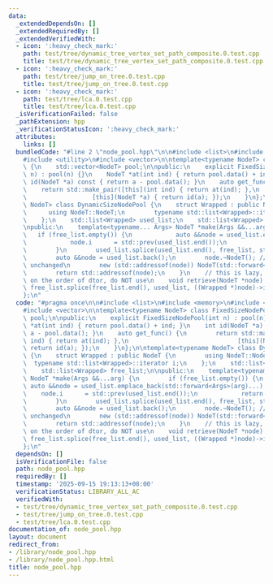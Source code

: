 ```yaml
---
data:
  _extendedDependsOn: []
  _extendedRequiredBy: []
  _extendedVerifiedWith:
  - icon: ':heavy_check_mark:'
    path: test/tree/dynamic_tree_vertex_set_path_composite.0.test.cpp
    title: test/tree/dynamic_tree_vertex_set_path_composite.0.test.cpp
  - icon: ':heavy_check_mark:'
    path: test/tree/jump_on_tree.0.test.cpp
    title: test/tree/jump_on_tree.0.test.cpp
  - icon: ':heavy_check_mark:'
    path: test/tree/lca.0.test.cpp
    title: test/tree/lca.0.test.cpp
  _isVerificationFailed: false
  _pathExtension: hpp
  _verificationStatusIcon: ':heavy_check_mark:'
  attributes:
    links: []
  bundledCode: "#line 2 \"node_pool.hpp\"\n\n#include <list>\n#include <memory>\n\
    #include <utility>\n#include <vector>\n\ntemplate<typename NodeT> class FixedSizeNodePool\
    \ {\n    std::vector<NodeT> pool;\n\npublic:\n    explicit FixedSizeNodePool(int\
    \ n) : pool(n) {}\n    NodeT *at(int ind) { return pool.data() + ind; }\n    int\
    \ id(NodeT *a) const { return a - pool.data(); }\n    auto get_func() {\n    \
    \    return std::make_pair([this](int ind) { return at(ind); },\n            \
    \                  [this](NodeT *a) { return id(a); });\n    }\n};\n\ntemplate<typename\
    \ NodeT> class DynamicSizeNodePool {\n    struct Wrapped : public NodeT {\n  \
    \      using NodeT::NodeT;\n        typename std::list<Wrapped>::iterator i;\n\
    \    };\n    std::list<Wrapped> used_list;\n    std::list<Wrapped> free_list;\n\
    \npublic:\n    template<typename... Args> NodeT *make(Args &&...arg) {\n     \
    \   if (free_list.empty()) {\n            auto &&node = used_list.emplace_back(std::forward<Args>(arg)...);\n\
    \            node.i      = std::prev(used_list.end());\n            return std::addressof(node);\n\
    \        }\n        used_list.splice(used_list.end(), free_list, std::prev(free_list.end()));\n\
    \        auto &&node = used_list.back();\n        node.~NodeT(); // i remains\
    \ unchanged\n        new (std::addressof(node)) NodeT(std::forward<Args>(arg)...);\n\
    \        return std::addressof(node);\n    }\n    // this is lazy, if sth. relies\
    \ on the order of dtor, do NOT use\n    void retrieve(NodeT *node) {\n       \
    \ free_list.splice(free_list.end(), used_list, ((Wrapped *)node)->i);\n    }\n\
    };\n"
  code: "#pragma once\n\n#include <list>\n#include <memory>\n#include <utility>\n\
    #include <vector>\n\ntemplate<typename NodeT> class FixedSizeNodePool {\n    std::vector<NodeT>\
    \ pool;\n\npublic:\n    explicit FixedSizeNodePool(int n) : pool(n) {}\n    NodeT\
    \ *at(int ind) { return pool.data() + ind; }\n    int id(NodeT *a) const { return\
    \ a - pool.data(); }\n    auto get_func() {\n        return std::make_pair([this](int\
    \ ind) { return at(ind); },\n                              [this](NodeT *a) {\
    \ return id(a); });\n    }\n};\n\ntemplate<typename NodeT> class DynamicSizeNodePool\
    \ {\n    struct Wrapped : public NodeT {\n        using NodeT::NodeT;\n      \
    \  typename std::list<Wrapped>::iterator i;\n    };\n    std::list<Wrapped> used_list;\n\
    \    std::list<Wrapped> free_list;\n\npublic:\n    template<typename... Args>\
    \ NodeT *make(Args &&...arg) {\n        if (free_list.empty()) {\n           \
    \ auto &&node = used_list.emplace_back(std::forward<Args>(arg)...);\n        \
    \    node.i      = std::prev(used_list.end());\n            return std::addressof(node);\n\
    \        }\n        used_list.splice(used_list.end(), free_list, std::prev(free_list.end()));\n\
    \        auto &&node = used_list.back();\n        node.~NodeT(); // i remains\
    \ unchanged\n        new (std::addressof(node)) NodeT(std::forward<Args>(arg)...);\n\
    \        return std::addressof(node);\n    }\n    // this is lazy, if sth. relies\
    \ on the order of dtor, do NOT use\n    void retrieve(NodeT *node) {\n       \
    \ free_list.splice(free_list.end(), used_list, ((Wrapped *)node)->i);\n    }\n\
    };\n"
  dependsOn: []
  isVerificationFile: false
  path: node_pool.hpp
  requiredBy: []
  timestamp: '2025-09-15 19:13:13+08:00'
  verificationStatus: LIBRARY_ALL_AC
  verifiedWith:
  - test/tree/dynamic_tree_vertex_set_path_composite.0.test.cpp
  - test/tree/jump_on_tree.0.test.cpp
  - test/tree/lca.0.test.cpp
documentation_of: node_pool.hpp
layout: document
redirect_from:
- /library/node_pool.hpp
- /library/node_pool.hpp.html
title: node_pool.hpp
---
```

